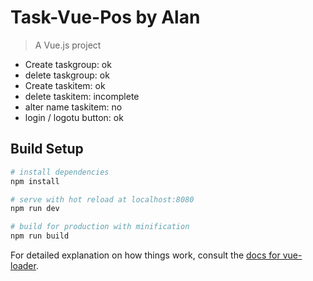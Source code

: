 # Task-Vue-Pos by Alan

> A Vue.js project 

- Create taskgroup: ok
- delete taskgroup: ok
- Create taskitem: ok
- delete taskitem: incomplete
- alter name taskitem: no
- login / logotu button: ok

## Build Setup

``` bash
# install dependencies
npm install

# serve with hot reload at localhost:8080
npm run dev

# build for production with minification
npm run build
```

For detailed explanation on how things work, consult the [docs for vue-loader](http://vuejs.github.io/vue-loader).
